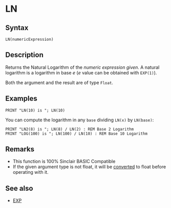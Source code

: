 # LN

## Syntax

```
LN(numericExpression)
```


## Description

Returns the Natural Logarithm of the _numeric expression given_.
A natural logarithm is a logarithm in base _e_ (_e_ value can be
obtained with `EXP(1)`).

Both the argument and the result are of type `Float`.

## Examples

```basic
PRINT "LN(10) is "; LN(10)
```

You can compute the logarithm in any `base` dividing `LN(x)` by `LN(base)`:

```basic
PRINT "LN2(8) is "; LN(8) / LN(2) : REM Base 2 Logarithm
PRINT "LOG(100) is "; LN(100) / LN(10) : REM Base 10 Logarithm
```


## Remarks

*  This function is 100% Sinclair BASIC Compatible
*  If the given argument type is not float, it will be [converted](cast.md) to float before operating with it.

## See also

* [EXP](exp.md)
